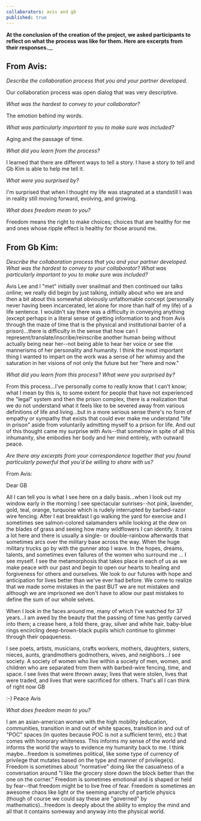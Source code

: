 ```yaml
---
collaborators: avis and gb
published: true
---
```

**At the conclusion of the creation of the project, we asked participants to reflect on what the process was like for them. Here are excerpts from their responses.**__

## From Avis:

_Describe the collaboration process that you and your partner developed._

Our collaboration process was open dialog that was very descriptive.
 
_What was the hardest to convey to your collaborator?_

The emotion behind my words.
 
_What was particularly important to you to make sure was included?_

Aging and the passage of time.
 
_What did you learn from the process?_

I learned that there are different ways to tell a story. I have a story to tell and Gb Kim is able to help me tell it.
 
_What were you surprised by?_

I'm surprised that when I thought my life was stagnated at a standstill I was in reality still moving forward, evolving, and growing.
 
_What does freedom mean to you?_

Freedom means the right to make choices; choices that are healthy for me and ones whose ripple effect is healthy for those around me.
 
## From Gb Kim:

_Describe the collaboration process that you and your partner developed. What was the hardest to convey to your collaborator? What was particularly important to you to make sure was included?_

Avis Lee and I "met" initially over snailmail and then continued our talks online; we really did begin by just talking, initially about who we are and then a bit about this somewhat obviously unfathomable concept (personally never having been incarcerated, let alone for more than half of my life) of a life sentence. I wouldn't say there was a difficulty in conveying anything (except perhaps in a literal sense of getting information to and from Avis through the maze of time that is the physical and institutional barrier of a prison)...there is difficulty in the sense that how can I represent/translate/inscribe/reinscribe another human being without actually being near her--not being able to hear her voice or see the mannerisms of her personality and humanity. I think the most important thing I wanted to impart on the work was a sense of her whimsy and the saturation in her visions of not only the future but her "here and now."

_What did you learn from this process? What were you surprised by?_

From this process...I've personally come to really know that I can't know; what I mean by this is, to some extent for people that have not experienced the "legal" system and then the prison complex, there is a realization that we do not understand what it feels like to be severed away from various definitions of life and living...but in a more serious sense there's no form of empathy or sympathy that exists that could ever make me understand "life in prison" aside from voluntarily admitting myself to a prison for life. And out of this thought came my surprise with Avis--that somehow in spite of all this inhumanity, she embodies her body and her mind entirely, with outward peace.

_Are there any excerpts from your correspondence together that you found particularly powerful that you’d be willing to share with us?_

From Avis:

Dear GB

All I can tell you is what I see here on a daily basis...when I look out my window early in the morning I see spectacular sunrises--hot pink, lavender, gold, teal, orange, turquoise which is rudely interrupted by barbed-razor wire fencing. After I eat breakfast I go walking the yard for exercise and I sometimes see salmon-colored salamanders while looking at the dew on the blades of grass and seeing how many wildflowers I can identify. It rains a lot here and there is usually a single- or double-rainbow afterwards that sometimes arcs over the military base across the way. When the huge military trucks go by with the gunner atop I wave. In the hopes, dreams, talents, and sometimes even failures of the women who surround me ... I see myself. I see the metamorphosis that takes place in each of us as we make peace with our past and begin to open our hearts to healing and forgiveness for others and ourselves. We look to our futures with hope and anticipation for lives better than we've ever had before. We come to realize that we made some mistakes in the past BUT we are not mistakes and although we are imprisoned we don't have to allow our past mistakes to define the sum of our whole selves.

When I look in the faces around me, many of which I've watched for 37 years...I am awed by the beauty that the passing of time has gently carved into them; a crease here, a fold there, gray, silver and white hair, baby-blue rings encircling deep-brown-black pupils which continue to glimmer through their opaqueness.

I see poets, artists, musicians, crafts workers, mothers, daughters, sisters, nieces, aunts, grandmothers godmothers, wives, and neighbors...I see society. A society of women who live within a society of men, women, and children who are separated from them with barbed-wire fencing, time, and space. I see lives that were thrown away; lives that were stolen, lives that were traded, and lives that were sacrificed for others. That's all I can think of right now GB 

:-)
Peace
Avis

_What does freedom mean to you?_

I am an asian-american woman with the high mobility (education, communities, transition in and out of white spaces, transition in and out of "POC" spaces (in quotes because POC is not a sufficient term), etc.) that comes with honorary whiteness. This informs my sense of the world and informs the world the ways to evidence my humanity back to me. I think maybe...freedom is sometimes political, like some type of currency of privilege that mutates based on the type and manner of privilege(s). Freedom is sometimes about "normative" doing like the casualness of a conversation around "I like the grocery store down the block better than the one on the corner." Freedom is sometimes emotional and is shaped or held by fear--that freedom might be to live free of fear. Freedom is sometimes an awesome chaos like light or the seeming anarchy of particle physics (though of course we could say these are "governed" by mathematics)...freedom is deeply about the ability to employ the mind and all that it contains someway and anyway into the physical world.


